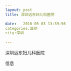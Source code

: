 ```yaml
--- 
layout: post 
title: 深圳远东妇儿科医院

date:   2016-05-03 13:39:56 
categories:其他  
city:深圳
  
--- 
```

   
深圳远东妇儿科医院

信息

